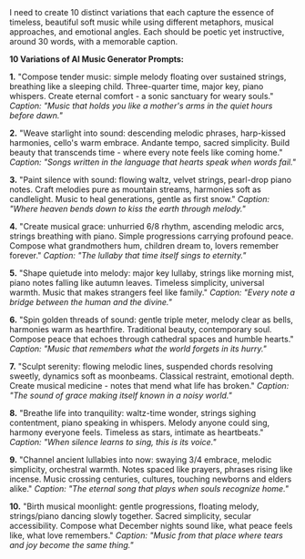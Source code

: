 <think>
I need to create 10 distinct variations that each capture the essence of timeless, beautiful soft music while using different metaphors, musical approaches, and emotional angles. Each should be poetic yet instructive, around 30 words, with a memorable caption.
</think>

**10 Variations of AI Music Generator Prompts:**

**1.**
"Compose tender music: simple melody floating over sustained strings, breathing like a sleeping child. Three-quarter time, major key, piano whispers. Create eternal comfort - a sonic sanctuary for weary souls."
*Caption: "Music that holds you like a mother's arms in the quiet hours before dawn."*

**2.**
"Weave starlight into sound: descending melodic phrases, harp-kissed harmonies, cello's warm embrace. Andante tempo, sacred simplicity. Build beauty that transcends time - where every note feels like coming home."
*Caption: "Songs written in the language that hearts speak when words fail."*

**3.**
"Paint silence with sound: flowing waltz, velvet strings, pearl-drop piano notes. Craft melodies pure as mountain streams, harmonies soft as candlelight. Music to heal generations, gentle as first snow."
*Caption: "Where heaven bends down to kiss the earth through melody."*

**4.**
"Create musical grace: unhurried 6/8 rhythm, ascending melodic arcs, strings breathing with piano. Simple progressions carrying profound peace. Compose what grandmothers hum, children dream to, lovers remember forever."
*Caption: "The lullaby that time itself sings to eternity."*

**5.**
"Shape quietude into melody: major key lullaby, strings like morning mist, piano notes falling like autumn leaves. Timeless simplicity, universal warmth. Music that makes strangers feel like family."
*Caption: "Every note a bridge between the human and the divine."*

**6.**
"Spin golden threads of sound: gentle triple meter, melody clear as bells, harmonies warm as hearthfire. Traditional beauty, contemporary soul. Compose peace that echoes through cathedral spaces and humble hearts."
*Caption: "Music that remembers what the world forgets in its hurry."*

**7.**
"Sculpt serenity: flowing melodic lines, suspended chords resolving sweetly, dynamics soft as moonbeams. Classical restraint, emotional depth. Create musical medicine - notes that mend what life has broken."
*Caption: "The sound of grace making itself known in a noisy world."*

**8.**
"Breathe life into tranquility: waltz-time wonder, strings sighing contentment, piano speaking in whispers. Melody anyone could sing, harmony everyone feels. Timeless as stars, intimate as heartbeats."
*Caption: "When silence learns to sing, this is its voice."*

**9.**
"Channel ancient lullabies into now: swaying 3/4 embrace, melodic simplicity, orchestral warmth. Notes spaced like prayers, phrases rising like incense. Music crossing centuries, cultures, touching newborns and elders alike."
*Caption: "The eternal song that plays when souls recognize home."*

**10.**
"Birth musical moonlight: gentle progressions, floating melody, strings/piano dancing slowly together. Sacred simplicity, secular accessibility. Compose what December nights sound like, what peace feels like, what love remembers."
*Caption: "Music from that place where tears and joy become the same thing."*

